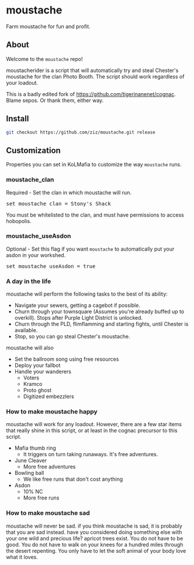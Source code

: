 # moustache

Farm moustache for fun and profit.

## About

Welcome to the `moustache` repo!

moustacherider is a script that will automatically try and steal Chester's moustache for the clan Photo Booth. The script should work regardless of your loadout.

This is a badly edited fork of <https://github.com/tigerinanenet/cognac>. Blame sepos. Or thank them, either way.

## Install

```bash
git checkout https://github.com/ziz/moustache.git release
```

## Customization

Properties you can set in KoLMafia to customize the way `moustache` runs.

### moustache_clan

Required - Set the clan in which moustache will run.

<pre>set moustache_clan = Stony's Shack</pre>

You must be whitelisted to the clan, and must have permissions to access hobopolis.

### moustache_useAsdon

Optional - Set this flag if you want `moustache` to automatically put your asdon in your workshed.

<pre>set moustache_useAsdon = true</pre>

### A day in the life

moustache will perform the following tasks to the best of its ability:

- Navigate your sewers, getting a cagebot if possible.
- Churn through your townsquare (Assumes you're already buffed up to overkill). Stops after Purple Light District is unlocked.
- Churn through the PLD, flimflamming and starting fights, until Chester is available.
- Stop, so you can go steal Chester's moustache.

moustache will also

- Set the ballroom song using free resources
- Deploy your fallbot
- Handle your wanderers
  - Voters
  - Kramco
  - Proto ghost
  - Digitized embezzlers

### How to make moustache happy

moustache will work for any loadout. However, there are a few star items that really shine in this script, or at least in the cognac precursor to this script.

- Mafia thumb ring
  - It triggers on turn taking runaways. It's free adventures.
- June Cleaver
  - More free adventures
- Bowling ball
  - We like free runs that don't cost anything
- Asdon
  - 10% NC
  - More free runs

### How to make moustache sad

moustache will never be sad. if you think moustache is sad, it is probably that you are sad instead. have you considered doing something else with your one wild and precious life? apricot trees exist. You do not have to be good. You do not have to walk on your knees for a hundred miles through the desert repenting. You only have to let the soft animal of your body love what it loves.
